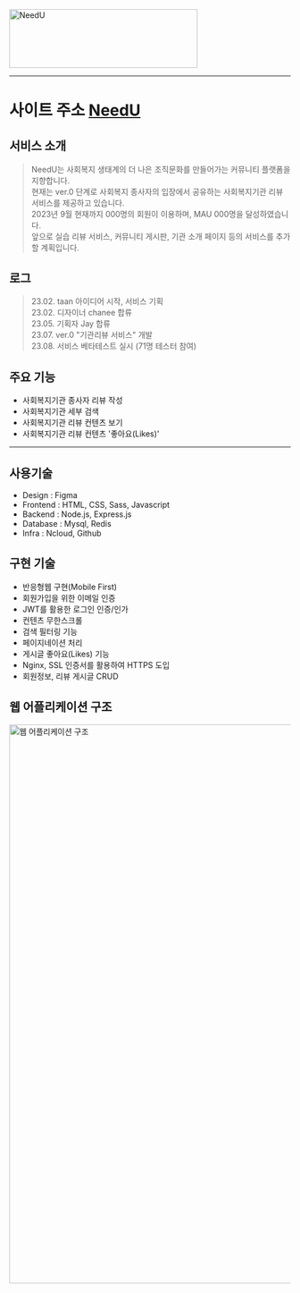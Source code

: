 <img src="https://github.com/Code-KHJ/Needu/assets/124508326/ab53f977-0de7-4ec6-a681-3a04f932f68a" width="337px" height="104.5px" alt="NeedU">

***
# 사이트 주소 [NeedU](https://needu.site)

## 서비스 소개
> NeedU는 사회복지 생태계의 더 나은 조직문화를 만들어가는 커뮤니티 플랫폼을 지향합니다.   
> 현재는 ver.0 단계로 사회복지 종사자의 입장에서 공유하는 사회복지기관 리뷰 서비스를 제공하고 있습니다.   
> 2023년 9월 현재까지 000명의 회원이 이용하며, MAU 000명을 달성하였습니다.   
> 앞으로 실습 리뷰 서비스, 커뮤니티 게시판, 기관 소개 페이지 등의 서비스를 추가할 계획입니다.

## 로그
> 23.02. taan 아이디어 시작, 서비스 기획   
> 23.02. 디자이너 chanee 합류   
> 23.05. 기획자 Jay 합류   
> 23.07. ver.0 "기관리뷰 서비스" 개발   
> 23.08. 서비스 베타테스트 실시 (71명 테스터 참여)
> 

## 주요 기능
* 사회복지기관 종사자 리뷰 작성
* 사회복지기관 세부 검색
* 사회복지기관 리뷰 컨텐츠 보기
* 사회복지기관 리뷰 컨텐츠 '좋아요(Likes)'

***

## 사용기술
* Design : Figma
* Frontend : HTML, CSS, Sass, Javascript
* Backend : Node.js, Express.js
* Database : Mysql, Redis
* Infra : Ncloud, Github

## 구현 기술
* 반응형웹 구현(Mobile First)
* 회원가입을 위한 이메일 인증
* JWT를 활용한 로그인 인증/인가
* 컨텐츠 무한스크롤
* 검색 필터링 기능
* 페이지네이션 처리
* 게시글 좋아요(Likes) 기능
* Nginx, SSL 인증서를 활용하여 HTTPS 도입
* 회원정보, 리뷰 게시글 CRUD

## 웹 어플리케이션 구조
<img width="1000px" alt="웹 어플리케이션 구조" src="https://github.com/Code-KHJ/Needu/assets/124508326/10f5995d-33ee-465a-9ff1-041bfbe58bb9">
